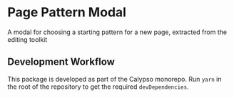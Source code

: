 # Page Pattern Modal

A modal for choosing a starting pattern for a new page, extracted from the editing toolkit

## Development Workflow

This package is developed as part of the Calypso monorepo. Run `yarn`
in the root of the repository to get the required `devDependencies`.
